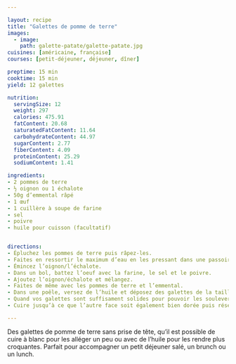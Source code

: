 ```yaml
---

layout: recipe
title: "Galettes de pomme de terre"
images:
  - image:
    path: galette-patate/galette-patate.jpg
cuisines: [américaine, française]
courses: [petit-déjeuner, déjeuner, dîner]

preptime: 15 min
cooktime: 15 min
yield: 12 galettes

nutrition:
  servingSize: 12
  weight: 297
  calories: 475.91
  fatContent: 20.68
  saturatedFatContent: 11.64
  carbohydrateContent: 44.97
  sugarContent: 2.77
  fiberContent: 4.09
  proteinContent: 25.29
  sodiumContent: 1.41

ingredients:
- 2 pommes de terre
- ½ oignon ou 1 échalote
- 50g d’emmental râpé
- 1 œuf
- 1 cuillère à soupe de farine 
- sel
- poivre
- huile pour cuisson (facultatif)


directions:
- Épluchez les pommes de terre puis râpez-les. 
- Faites en ressortir le maximum d’eau en les pressant dans une passoire et réservez. 
- Émincez l’oignon/l’échalote.
- Dans un bol, battez l’oeuf avec la farine, le sel et le poivre. 
- Ajoutez l’oignon/échalote et mélangez. 
- Faites de même avec les pommes de terre et l’emmental.
- Dans une poêle, versez de l’huile et déposez des galettes de la taille d’une cuillère à soupe. Aplatissez-les comme des cookies à l’aide du dos de la cuillère et compactez bien les bords.
- Quand vos galettes sont suffisament solides pour pouvoir les soulever à l’aide d'une spatule, retournez-les en vous assurant que le côté cuit est bien doré. 
- Cuire jusqu’à ce que l’autre face soit également bien dorée puis réservez sur du papier absorbant. 

---
```


Des galettes de pomme de terre sans prise de tête, qu’il est possible de cuire à blanc pour les alléger un peu ou avec de l’huile pour les rendre plus croquantes. Parfait pour accompagner un petit déjeuner salé, un brunch ou un lunch.